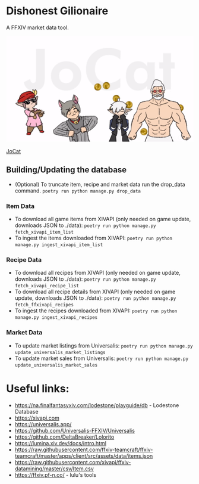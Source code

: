 # Dishonest Gilionaire

A FFXIV market data tool.

![Money](tataru.gif "Money")

[JoCat](https://www.youtube.com/watch?v=ZGWUkDk8eWo)

## Building/Updating the database

* (Optional) To truncate item, recipe and market data run the drop_data command. 
`poetry run python manage.py drop_data`

### Item Data

* To download all game items from XIVAPI (only needed on game update, downloads JSON to ./data):
`poetry run python manage.py fetch_xivapi_item_list`
* To ingest the items downloaded from XIVAPI:
`poetry run python manage.py ingest_xivapi_item_list`

### Recipe Data

* To download all recipes from XIVAPI (only needed on game update, downloads JSON to ./data):
`poetry run python manage.py fetch_xivapi_recipe_list`
* To download all recipe details from XIVAPI (only needed on game update, downloads JSON to ./data):
`poetry run python manage.py fetch_ffxivapi_recipes`
* To ingest the recipes downloaded from XIVAPI:
`poetry run python manage.py ingest_xivapi_recipes`

### Market Data

* To update market listings from Universalis:
`poetry run python manage.py update_universalis_market_listings`
* To update market sales from Universalis:
`poetry run python manage.py update_universalis_market_sales`

# Useful links:

* https://na.finalfantasyxiv.com/lodestone/playguide/db - Lodestone Database
* https://xivapi.com
* https://universalis.app/
* https://github.com/Universalis-FFXIV/Universalis
* https://github.com/DeltaBreaker/Lolorito
* https://lumina.xiv.dev/docs/intro.html
* https://raw.githubusercontent.com/ffxiv-teamcraft/ffxiv-teamcraft/master/apps/client/src/assets/data/items.json
* https://raw.githubusercontent.com/xivapi/ffxiv-datamining/master/csv/Item.csv
* https://ffxiv.pf-n.co/ - lulu's tools
